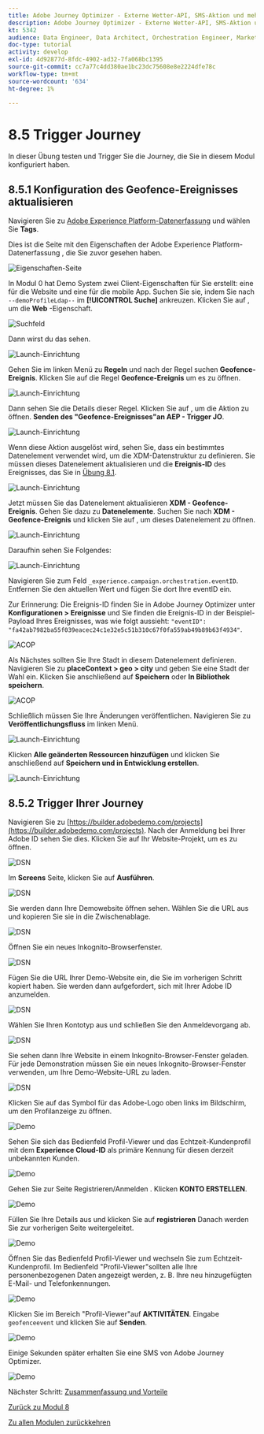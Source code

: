 ```yaml
---
title: Adobe Journey Optimizer - Externe Wetter-API, SMS-Aktion und mehr - Trigger Ihrer koordinierten Kunden-Journey
description: Adobe Journey Optimizer - Externe Wetter-API, SMS-Aktion und mehr - Trigger Ihrer koordinierten Kunden-Journey
kt: 5342
audience: Data Engineer, Data Architect, Orchestration Engineer, Marketer
doc-type: tutorial
activity: develop
exl-id: 4d92877d-8fdc-4902-ad32-7fa068bc1395
source-git-commit: cc7a77c4dd380ae1bc23dc75608e8e2224dfe78c
workflow-type: tm+mt
source-wordcount: '634'
ht-degree: 1%

---
```


# 8.5 Trigger Journey

In dieser Übung testen und Trigger Sie die Journey, die Sie in diesem Modul konfiguriert haben.

## 8.5.1 Konfiguration des Geofence-Ereignisses aktualisieren

Navigieren Sie zu [Adobe Experience Platform-Datenerfassung](https://experience.adobe.com/launch/) und wählen Sie **Tags**.

Dies ist die Seite mit den Eigenschaften der Adobe Experience Platform-Datenerfassung , die Sie zuvor gesehen haben.

![Eigenschaften-Seite](../module1/images/launch1.png)

In Modul 0 hat Demo System zwei Client-Eigenschaften für Sie erstellt: eine für die Website und eine für die mobile App. Suchen Sie sie, indem Sie nach `--demoProfileLdap--` im **[!UICONTROL Suche]** ankreuzen. Klicken Sie auf , um die **Web** -Eigenschaft.

![Suchfeld](../module1/images/property6.png)

Dann wirst du das sehen.

![Launch-Einrichtung](./images/rule1.png)

Gehen Sie im linken Menü zu **Regeln** und nach der Regel suchen **Geofence-Ereignis**. Klicken Sie auf die Regel **Geofence-Ereignis** um es zu öffnen.

![Launch-Einrichtung](./images/rule2.png)

Dann sehen Sie die Details dieser Regel. Klicken Sie auf , um die Aktion zu öffnen. **Senden des &quot;Geofence-Ereignisses&quot;an AEP - Trigger JO**.

![Launch-Einrichtung](./images/rule3.png)

Wenn diese Aktion ausgelöst wird, sehen Sie, dass ein bestimmtes Datenelement verwendet wird, um die XDM-Datenstruktur zu definieren. Sie müssen dieses Datenelement aktualisieren und die **Ereignis-ID** des Ereignisses, das Sie in [Übung 8.1](./ex1.md).

![Launch-Einrichtung](./images/rule4.png)

Jetzt müssen Sie das Datenelement aktualisieren **XDM - Geofence-Ereignis**. Gehen Sie dazu zu **Datenelemente**. Suchen Sie nach **XDM - Geofence-Ereignis** und klicken Sie auf , um dieses Datenelement zu öffnen.

![Launch-Einrichtung](./images/rule5.png)

Daraufhin sehen Sie Folgendes:

![Launch-Einrichtung](./images/rule6.png)

Navigieren Sie zum Feld `_experience.campaign.orchestration.eventID`. Entfernen Sie den aktuellen Wert und fügen Sie dort Ihre eventID ein.

Zur Erinnerung: Die Ereignis-ID finden Sie in Adobe Journey Optimizer unter **Konfigurationen > Ereignisse** und Sie finden die Ereignis-ID in der Beispiel-Payload Ihres Ereignisses, was wie folgt aussieht: `"eventID": "fa42ab7982ba55f039eacec24c1e32e5c51b310c67f0fa559ab49b89b63f4934"`.

![ACOP](./images/payloadeventID.png)

Als Nächstes sollten Sie Ihre Stadt in diesem Datenelement definieren. Navigieren Sie zu **placeContext > geo > city** und geben Sie eine Stadt der Wahl ein. Klicken Sie anschließend auf **Speichern** oder **In Bibliothek speichern**.

![ACOP](./images/payloadeventIDgeo.png)

Schließlich müssen Sie Ihre Änderungen veröffentlichen. Navigieren Sie zu **Veröffentlichungsfluss** im linken Menü.

![Launch-Einrichtung](./images/rule8.png)

Klicken **Alle geänderten Ressourcen hinzufügen** und klicken Sie anschließend auf **Speichern und in Entwicklung erstellen**.

![Launch-Einrichtung](./images/rule9.png)

## 8.5.2 Trigger Ihrer Journey

Navigieren Sie zu [https://builder.adobedemo.com/projects](https://builder.adobedemo.com/projects). Nach der Anmeldung bei Ihrer Adobe ID sehen Sie dies. Klicken Sie auf Ihr Website-Projekt, um es zu öffnen.

![DSN](../module0/images/web8.png)

Im **Screens** Seite, klicken Sie auf **Ausführen**.

![DSN](../module1/images/web2.png)

Sie werden dann Ihre Demowebsite öffnen sehen. Wählen Sie die URL aus und kopieren Sie sie in die Zwischenablage.

![DSN](../module0/images/web3.png)

Öffnen Sie ein neues Inkognito-Browserfenster.

![DSN](../module0/images/web4.png)

Fügen Sie die URL Ihrer Demo-Website ein, die Sie im vorherigen Schritt kopiert haben. Sie werden dann aufgefordert, sich mit Ihrer Adobe ID anzumelden.

![DSN](../module0/images/web5.png)

Wählen Sie Ihren Kontotyp aus und schließen Sie den Anmeldevorgang ab.

![DSN](../module0/images/web6.png)

Sie sehen dann Ihre Website in einem Inkognito-Browser-Fenster geladen. Für jede Demonstration müssen Sie ein neues Inkognito-Browser-Fenster verwenden, um Ihre Demo-Website-URL zu laden.

![DSN](../module0/images/web7.png)

Klicken Sie auf das Symbol für das Adobe-Logo oben links im Bildschirm, um den Profilanzeige zu öffnen.

![Demo](../module2/images/pv1.png)

Sehen Sie sich das Bedienfeld Profil-Viewer und das Echtzeit-Kundenprofil mit dem **Experience Cloud-ID** als primäre Kennung für diesen derzeit unbekannten Kunden.

![Demo](../module2/images/pv2.png)

Gehen Sie zur Seite Registrieren/Anmelden . Klicken **KONTO ERSTELLEN**.

![Demo](../module2/images/pv9.png)

Füllen Sie Ihre Details aus und klicken Sie auf **registrieren** Danach werden Sie zur vorherigen Seite weitergeleitet.

![Demo](../module2/images/pv10.png)

Öffnen Sie das Bedienfeld Profil-Viewer und wechseln Sie zum Echtzeit-Kundenprofil. Im Bedienfeld &quot;Profil-Viewer&quot;sollten alle Ihre personenbezogenen Daten angezeigt werden, z. B. Ihre neu hinzugefügten E-Mail- und Telefonkennungen.

![Demo](../module2/images/pv11.png)

Klicken Sie im Bereich &quot;Profil-Viewer&quot;auf **AKTIVITÄTEN**. Eingabe `geofenceevent` und klicken Sie auf **Senden**.

![Demo](./images/smsdemo1.png)

Einige Sekunden später erhalten Sie eine SMS von Adobe Journey Optimizer.

![Demo](./images/smsdemo4.png)

Nächster Schritt: [Zusammenfassung und Vorteile](./summary.md)

[Zurück zu Modul 8](journey-orchestration-external-weather-api-sms.md)

[Zu allen Modulen zurückkehren](../../overview.md)

